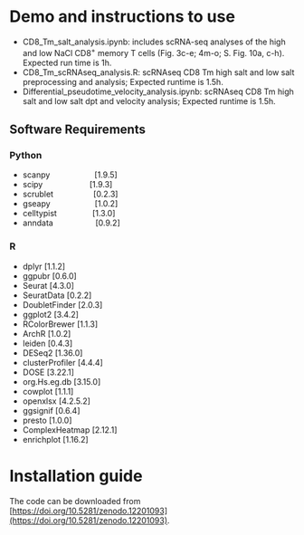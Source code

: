 # Demo and instructions to use
- CD8_Tm_salt_analysis.ipynb: includes scRNA-seq analyses of the high and low NaCl CD8$^+$ memory T cells (Fig. 3c-e; 4m-o; S. Fig. 10a, c-h). Expected run time is 1h.
- CD8_Tm_scRNAseq_analysis.R: scRNAseq CD8 Tm high salt and low salt preprocessing and analysis; Expected runtime is 1.5h.
- Differential_pseudotime_velocity_analysis.ipynb: scRNAseq CD8 Tm high salt and low salt dpt and velocity analysis; Expected runtime is 1.5h.
## Software Requirements
### Python
- scanpy                    [1.9.5]
- scipy                     [1.9.3]
- scrublet                  [0.2.3]
- gseapy                    [1.0.2]
- celltypist                [1.3.0]
- anndata                   [0.9.2]
### R
- dplyr                     [1.1.2]
- ggpubr                    [0.6.0]
- Seurat                    [4.3.0]
- SeuratData                [0.2.2]
- DoubletFinder             [2.0.3]
- ggplot2                   [3.4.2]
- RColorBrewer              [1.1.3]
- ArchR                     [1.0.2]
- leiden                    [0.4.3]
- DESeq2                    [1.36.0]
- clusterProfiler           [4.4.4]
- DOSE                      [3.22.1]
- org.Hs.eg.db              [3.15.0]
- cowplot                   [1.1.1]
- openxlsx                  [4.2.5.2]
- ggsignif                  [0.6.4]
- presto                    [1.0.0]
- ComplexHeatmap            [2.12.1]
- enrichplot                [1.16.2]

# Installation guide
The code can be downloaded from [https://doi.org/10.5281/zenodo.12201093](https://doi.org/10.5281/zenodo.12201093).
